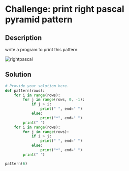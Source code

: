 # Challenge: print right pascal pyramid pattern

## Description

write a program to print this pattern


![rightpascal](https://github.com/user-attachments/assets/2e197ced-0211-4a12-853c-694da6e93ac1)


## Solution

```python
# Provide your solution here.
def pattern(rows):
    for i in range(rows):
        for j in range(rows, 0, -1):
            if j > i:
                print(" ", end=" ")
            else:
                print("*", end=" ")
        print(" ")
    for i in range(rows):
        for j in range(rows):
            if i > j:
                print(" ", end=" ")
            else:
                print("*", end=" ")
        print(" ")

pattern(6)




    


